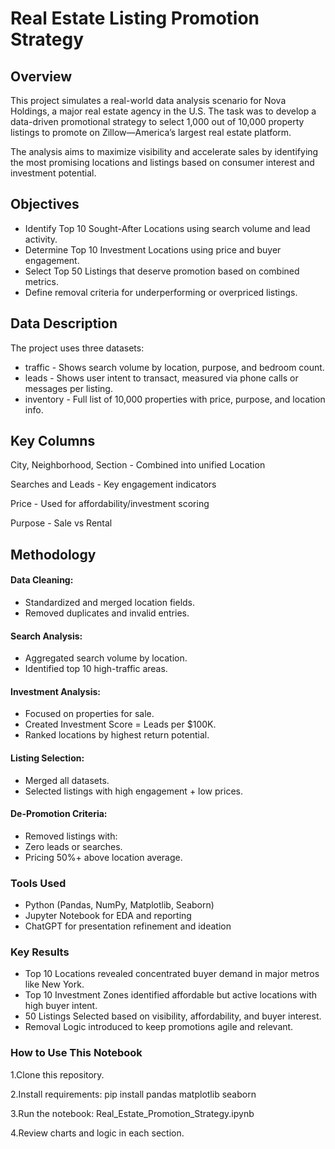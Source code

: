 # Real Estate Listing Promotion Strategy

## Overview
This project simulates a real-world data analysis scenario for Nova Holdings, a major real estate agency in the U.S. The task was to develop a data-driven promotional strategy to select 1,000 out of 10,000 property listings to promote on Zillow—America’s largest real estate platform.

The analysis aims to maximize visibility and accelerate sales by identifying the most promising locations and listings based on consumer interest and investment potential.

## Objectives
- Identify Top 10 Sought-After Locations using search volume and lead activity.
- Determine Top 10 Investment Locations using price and buyer engagement.
- Select Top 50 Listings that deserve promotion based on combined metrics.
- Define removal criteria for underperforming or overpriced listings.

## Data Description
The project uses three datasets:
- traffic	- Shows search volume by location, purpose, and bedroom count.
- leads	- Shows user intent to transact, measured via phone calls or messages per listing.
- inventory	- Full list of 10,000 properties with price, purpose, and location info.

## Key Columns
City, Neighborhood, Section - Combined into unified Location

Searches and Leads - Key engagement indicators

Price - Used for affordability/investment scoring

Purpose - Sale vs Rental

## Methodology
#### Data Cleaning:
- Standardized and merged location fields.
- Removed duplicates and invalid entries.

#### Search Analysis:
- Aggregated search volume by location.
- Identified top 10 high-traffic areas.

#### Investment Analysis:
- Focused on properties for sale.
- Created Investment Score = Leads per $100K.
- Ranked locations by highest return potential.

#### Listing Selection:
- Merged all datasets.
- Selected listings with high engagement + low prices.

#### De-Promotion Criteria:
- Removed listings with:
- Zero leads or searches.
- Pricing 50%+ above location average.

### Tools Used
- Python (Pandas, NumPy, Matplotlib, Seaborn)
- Jupyter Notebook for EDA and reporting
- ChatGPT for presentation refinement and ideation

### Key Results
- Top 10 Locations revealed concentrated buyer demand in major metros like New York.
- Top 10 Investment Zones identified affordable but active locations with high buyer intent.
- 50 Listings Selected based on visibility, affordability, and buyer interest.
- Removal Logic introduced to keep promotions agile and relevant.

### How to Use This Notebook
1.Clone this repository.

2.Install requirements: pip install pandas matplotlib seaborn

3.Run the notebook: Real_Estate_Promotion_Strategy.ipynb

4.Review charts and logic in each section.
